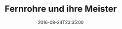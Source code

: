 ---
date: '2016-08-24T23:35:00'
talk_date: '2002-05-01T00:00:00'
talk_speakers:
  speaker1:
    name: Reinhold Frey
title: Fernrohre und ihre Meister
---